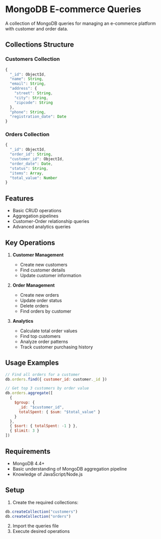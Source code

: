 # MongoDB E-commerce Queries

A collection of MongoDB queries for managing an e-commerce platform with customer and order data.

## Collections Structure

### Customers Collection
```javascript
{
  "_id": ObjectId,
  "name": String,
  "email": String,
  "address": {
    "street": String,
    "city": String,
    "zipcode": String
  },
  "phone": String,
  "registration_date": Date
}
```

### Orders Collection
```javascript
{
  "_id": ObjectId,
  "order_id": String,
  "customer_id": ObjectId,
  "order_date": Date,
  "status": String,
  "items": Array,
  "total_value": Number
}
```

## Features

- Basic CRUD operations
- Aggregation pipelines
- Customer-Order relationship queries
- Advanced analytics queries

## Key Operations

1. **Customer Management**
   - Create new customers
   - Find customer details
   - Update customer information

2. **Order Management**
   - Create new orders
   - Update order status
   - Delete orders
   - Find orders by customer

3. **Analytics**
   - Calculate total order values
   - Find top customers
   - Analyze order patterns
   - Track customer purchasing history

## Usage Examples

```javascript
// Find all orders for a customer
db.orders.find({ customer_id: customer._id })

// Get top 3 customers by order value
db.orders.aggregate([
  {
    $group: {
      _id: "$customer_id",
      totalSpent: { $sum: "$total_value" }
    }
  },
  { $sort: { totalSpent: -1 } },
  { $limit: 3 }
])
```

## Requirements

- MongoDB 4.4+
- Basic understanding of MongoDB aggregation pipeline
- Knowledge of JavaScript/Node.js

## Setup

1. Create the required collections:
```javascript
db.createCollection("customers")
db.createCollection("orders")
```

2. Import the queries file
3. Execute desired operations

